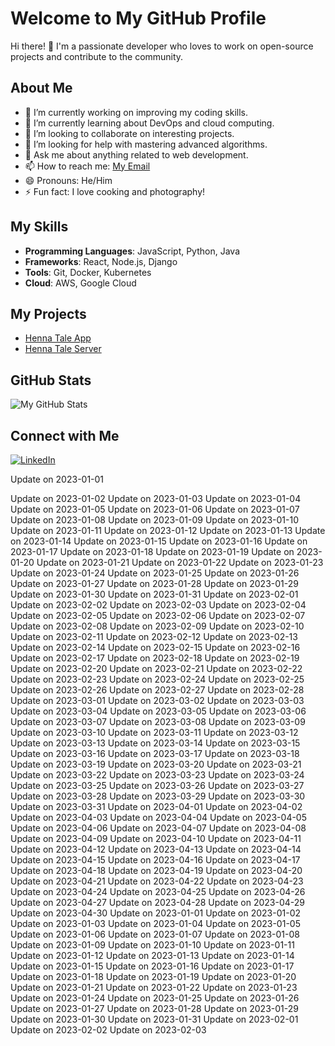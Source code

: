 # Welcome to My GitHub Profile

Hi there! 👋 I'm a passionate developer who loves to work on open-source projects and contribute to the community.

## About Me

- 🔭 I’m currently working on improving my coding skills.
- 🌱 I’m currently learning about DevOps and cloud computing.
- 👯 I’m looking to collaborate on interesting projects.
- 🤔 I’m looking for help with mastering advanced algorithms.
- 💬 Ask me about anything related to web development.
- 📫 How to reach me: [My Email](mailto:srjenisha13@gmail.com)
- 😄 Pronouns: He/Him
- ⚡ Fun fact: I love cooking and photography!

## My Skills

- **Programming Languages**: JavaScript, Python, Java
- **Frameworks**: React, Node.js, Django
- **Tools**: Git, Docker, Kubernetes
- **Cloud**: AWS, Google Cloud

## My Projects

- [Henna Tale App](https://github.com/jenishasanjida/henna-tale)
- [Henna Tale Server](https://github.com/jenishasanjida/henna-server)

## GitHub Stats

![My GitHub Stats](https://github-readme-stats.vercel.app/api?username=jenishasanjida&show_icons=true&theme=radical)

## Connect with Me

[![LinkedIn](https://img.shields.io/badge/LinkedIn-0077B5?style=for-the-badge&logo=linkedin&logoColor=white)](https://www.linkedin.com/in/rahman-sanjida/)
<!-- [![Twitter](https://img.shields.io/badge/Twitter-1DA1F2?style=for-the-badge&logo=twitter&logoColor=white)](https://twitter.com/yourusername) -->Update on 2023-01-01
Update on 2023-01-02
Update on 2023-01-03
Update on 2023-01-04
Update on 2023-01-05
Update on 2023-01-06
Update on 2023-01-07
Update on 2023-01-08
Update on 2023-01-09
Update on 2023-01-10
Update on 2023-01-11
Update on 2023-01-12
Update on 2023-01-13
Update on 2023-01-14
Update on 2023-01-15
Update on 2023-01-16
Update on 2023-01-17
Update on 2023-01-18
Update on 2023-01-19
Update on 2023-01-20
Update on 2023-01-21
Update on 2023-01-22
Update on 2023-01-23
Update on 2023-01-24
Update on 2023-01-25
Update on 2023-01-26
Update on 2023-01-27
Update on 2023-01-28
Update on 2023-01-29
Update on 2023-01-30
Update on 2023-01-31
Update on 2023-02-01
Update on 2023-02-02
Update on 2023-02-03
Update on 2023-02-04
Update on 2023-02-05
Update on 2023-02-06
Update on 2023-02-07
Update on 2023-02-08
Update on 2023-02-09
Update on 2023-02-10
Update on 2023-02-11
Update on 2023-02-12
Update on 2023-02-13
Update on 2023-02-14
Update on 2023-02-15
Update on 2023-02-16
Update on 2023-02-17
Update on 2023-02-18
Update on 2023-02-19
Update on 2023-02-20
Update on 2023-02-21
Update on 2023-02-22
Update on 2023-02-23
Update on 2023-02-24
Update on 2023-02-25
Update on 2023-02-26
Update on 2023-02-27
Update on 2023-02-28
Update on 2023-03-01
Update on 2023-03-02
Update on 2023-03-03
Update on 2023-03-04
Update on 2023-03-05
Update on 2023-03-06
Update on 2023-03-07
Update on 2023-03-08
Update on 2023-03-09
Update on 2023-03-10
Update on 2023-03-11
Update on 2023-03-12
Update on 2023-03-13
Update on 2023-03-14
Update on 2023-03-15
Update on 2023-03-16
Update on 2023-03-17
Update on 2023-03-18
Update on 2023-03-19
Update on 2023-03-20
Update on 2023-03-21
Update on 2023-03-22
Update on 2023-03-23
Update on 2023-03-24
Update on 2023-03-25
Update on 2023-03-26
Update on 2023-03-27
Update on 2023-03-28
Update on 2023-03-29
Update on 2023-03-30
Update on 2023-03-31
Update on 2023-04-01
Update on 2023-04-02
Update on 2023-04-03
Update on 2023-04-04
Update on 2023-04-05
Update on 2023-04-06
Update on 2023-04-07
Update on 2023-04-08
Update on 2023-04-09
Update on 2023-04-10
Update on 2023-04-11
Update on 2023-04-12
Update on 2023-04-13
Update on 2023-04-14
Update on 2023-04-15
Update on 2023-04-16
Update on 2023-04-17
Update on 2023-04-18
Update on 2023-04-19
Update on 2023-04-20
Update on 2023-04-21
Update on 2023-04-22
Update on 2023-04-23
Update on 2023-04-24
Update on 2023-04-25
Update on 2023-04-26
Update on 2023-04-27
Update on 2023-04-28
Update on 2023-04-29
Update on 2023-04-30
Update on 2023-01-01
Update on 2023-01-02
Update on 2023-01-03
Update on 2023-01-04
Update on 2023-01-05
Update on 2023-01-06
Update on 2023-01-07
Update on 2023-01-08
Update on 2023-01-09
Update on 2023-01-10
Update on 2023-01-11
Update on 2023-01-12
Update on 2023-01-13
Update on 2023-01-14
Update on 2023-01-15
Update on 2023-01-16
Update on 2023-01-17
Update on 2023-01-18
Update on 2023-01-19
Update on 2023-01-20
Update on 2023-01-21
Update on 2023-01-22
Update on 2023-01-23
Update on 2023-01-24
Update on 2023-01-25
Update on 2023-01-26
Update on 2023-01-27
Update on 2023-01-28
Update on 2023-01-29
Update on 2023-01-30
Update on 2023-01-31
Update on 2023-02-01
Update on 2023-02-02
Update on 2023-02-03
